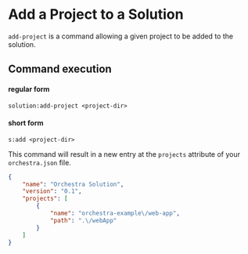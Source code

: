 # Add a Project to a Solution

`add-project` is a command allowing a given project  to be added to the solution.

## Command execution
#### regular form
```sh:no-line-numbers
solution:add-project <project-dir>
```

#### short form
```sh:no-line-numbers
s:add <project-dir>
```

This command will result in a new entry at the `projects` attribute of your `orchestra.json` file.
```json
{
    "name": "Orchestra Solution",
    "version": "0.1",
    "projects": [
        {
            "name": "orchestra-example\/web-app",
            "path": ".\/webApp"
        }
    ]
}
```
